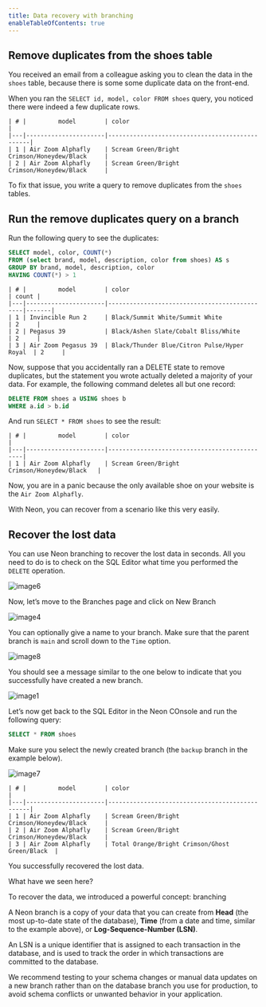 ```yaml
---
title: Data recovery with branching
enableTableOfContents: true
---
```


## Remove duplicates from the shoes table

You received an email from a colleague asking you to clean the data in the `shoes` table, because there is some some duplicate data on the front-end.

When you ran the `SELECT id, model, color FROM shoes` query, you noticed there were indeed a few duplicate rows.

```text
| # |         model        | color                                          |
|---|----------------------|------------------------------------------------|
| 1 | Air Zoom Alphafly    | Scream Green/Bright Crimson/Honeydew/Black     |
| 2 | Air Zoom Alphafly    | Scream Green/Bright Crimson/Honeydew/Black     |
```

To fix that issue, you write a query to remove duplicates from the `shoes` tables.

## Run the remove duplicates query on a branch

Run the following query to see the duplicates:

```sql
SELECT model, color, COUNT(*) 
FROM (select brand, model, description, color from shoes) AS s
GROUP BY brand, model, description, color
HAVING COUNT(*) > 1
```

```text
| # |         model        | color                                        | count |
|---|----------------------|----------------------------------------------|-------|
| 1 | Invincible Run 2     | Black/Summit White/Summit White              | 2     |
| 2 | Pegasus 39           | Black/Ashen Slate/Cobalt Bliss/White         | 2     |
| 3 | Air Zoom Pegasus 39  | Black/Thunder Blue/Citron Pulse/Hyper Royal  | 2     |
```

Now, suppose that you accidentally ran a DELETE state to remove duplicates, but the statement you wrote actually deleted a majority of your data. For example, the following command deletes all but one record:  

```sql
DELETE FROM shoes a USING shoes b
WHERE a.id > b.id
```

And run `SELECT * FROM shoes` to see the result:

```text
| # |         model        | color                                        |
|---|----------------------|----------------------------------------------|
| 1 | Air Zoom Alphafly    | Scream Green/Bright Crimson/Honeydew/Black   |
```

Now, you are in a panic because the only available shoe on your website is the `Air Zoom Alphafly`.

With Neon, you can recover from a scenario like this very easily.

## Recover the lost data

You can use Neon branching to recover the lost data in seconds. All you need to do is to check on the SQL Editor what time you performed the `DELETE` operation.

![image6](https://user-images.githubusercontent.com/13738772/213742652-05006170-1274-4cf9-8e8a-69dcc28d0065.png)

Now, let’s move to the Branches page and click on New Branch

![image4](https://user-images.githubusercontent.com/13738772/213742714-1f1a5b24-d04c-469c-b9fe-cdbe9b92ff9c.png)

You can optionally give a name to your branch. Make sure that the parent branch is `main` and scroll down to the `Time` option.

![image8](https://user-images.githubusercontent.com/13738772/213742797-5ebbdd65-5927-4113-8e40-cc4c65a6db34.png)

You should see a message similar to the one below to indicate that you successfully have created a new branch.

![image1](https://user-images.githubusercontent.com/13738772/213742922-df6b0e88-5e89-4f21-a169-3871df8f293c.png)

Let’s now get back to the SQL Editor in the Neon COnsole and run the following query:

```sql
SELECT * FROM shoes
```

Make sure you select the newly created branch (the `backup` branch in the example below).

![image7](https://user-images.githubusercontent.com/13738772/213742990-775a1c53-aa7c-412e-95cf-60262121224b.png)

```text
| # |         model        | color                                          |
|---|----------------------|------------------------------------------------|
| 1 | Air Zoom Alphafly    | Scream Green/Bright Crimson/Honeydew/Black     |
| 2 | Air Zoom Alphafly    | Scream Green/Bright Crimson/Honeydew/Black     |
| 3 | Air Zoom Alphafly    | Total Orange/Bright Crimson/Ghost Green/Black  |
```

You successfully recovered the lost data.

What have we seen here?

To recover the data, we introduced a powerful concept: branching

A Neon branch is a copy of your data that you can create from **Head** (the most up-to-date state of the database), **Time** (from a date and time, similar to the example above), or **Log-Sequence-Number (LSN)**.

An LSN is a unique identifier that is assigned to each transaction in the database, and is used to track the order in which transactions are committed to the database.

<Admonition type="note">
We recommend testing to your schema changes or manual data updates on a new branch rather than on the database branch you use for production, to avoid schema conflicts or unwanted behavior in your application.
</Admonition>
